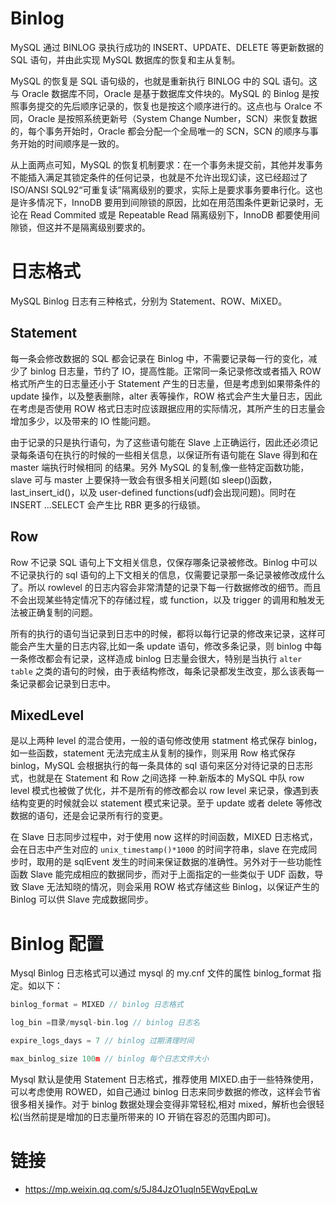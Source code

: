 # Binlog

MySQL 通过 BINLOG 录执行成功的 INSERT、UPDATE、DELETE 等更新数据的 SQL 语句，并由此实现 MySQL 数据库的恢复和主从复制。

MySQL 的恢复是 SQL 语句级的，也就是重新执行 BINLOG 中的 SQL 语句。这与 Oracle 数据库不同，Oracle 是基于数据库文件块的。MySQL 的 Binlog 是按照事务提交的先后顺序记录的，恢复也是按这个顺序进行的。这点也与 Oralce 不同，Oracle 是按照系统更新号（System Change Number，SCN）来恢复数据的，每个事务开始时，Oracle 都会分配一个全局唯一的 SCN，SCN 的顺序与事务开始的时间顺序是一致的。

从上面两点可知，MySQL 的恢复机制要求：在一个事务未提交前，其他并发事务不能插入满足其锁定条件的任何记录，也就是不允许出现幻读，这已经超过了 ISO/ANSI SQL92“可重复读”隔离级别的要求，实际上是要求事务要串行化。这也是许多情况下，InnoDB 要用到间隙锁的原因，比如在用范围条件更新记录时，无论在 Read Commited 或是 Repeatable Read 隔离级别下，InnoDB 都要使用间隙锁，但这并不是隔离级别要求的。

# 日志格式

MySQL Binlog 日志有三种格式，分别为 Statement、ROW、MiXED。

## Statement

每一条会修改数据的 SQL 都会记录在 Binlog 中，不需要记录每一行的变化，减少了 binlog 日志量，节约了 IO，提高性能。正常同一条记录修改或者插入 ROW 格式所产生的日志量还小于 Statement 产生的日志量，但是考虑到如果带条件的 update 操作，以及整表删除，alter 表等操作，ROW 格式会产生大量日志，因此在考虑是否使用 ROW 格式日志时应该跟据应用的实际情况，其所产生的日志量会增加多少，以及带来的 IO 性能问题。

由于记录的只是执行语句，为了这些语句能在 Slave 上正确运行，因此还必须记录每条语句在执行的时候的一些相关信息，以保证所有语句能在 Slave 得到和在 master 端执行时候相同 的结果。另外 MySQL 的复制,像一些特定函数功能，slave 可与 master 上要保持一致会有很多相关问题(如 sleep()函数， last_insert_id()，以及 user-defined functions(udf)会出现问题)。同时在 INSERT ...SELECT 会产生比 RBR 更多的行级锁。

## Row

Row 不记录 SQL 语句上下文相关信息，仅保存哪条记录被修改。Binlog 中可以不记录执行的 sql 语句的上下文相关的信息，仅需要记录那一条记录被修改成什么了。所以 rowlevel 的日志内容会非常清楚的记录下每一行数据修改的细节。而且不会出现某些特定情况下的存储过程，或 function，以及 trigger 的调用和触发无法被正确复制的问题。

所有的执行的语句当记录到日志中的时候，都将以每行记录的修改来记录，这样可能会产生大量的日志内容,比如一条 update 语句，修改多条记录，则 binlog 中每一条修改都会有记录，这样造成 binlog 日志量会很大，特别是当执行 `alter table` 之类的语句的时候，由于表结构修改，每条记录都发生改变，那么该表每一条记录都会记录到日志中。

## MixedLevel

是以上两种 level 的混合使用，一般的语句修改使用 statment 格式保存 binlog，如一些函数，statement 无法完成主从复制的操作，则采用 Row 格式保存 binlog，MySQL 会根据执行的每一条具体的 sql 语句来区分对待记录的日志形式，也就是在 Statement 和 Row 之间选择 一种.新版本的 MySQL 中队 row level 模式也被做了优化，并不是所有的修改都会以 row level 来记录，像遇到表结构变更的时候就会以 statement 模式来记录。至于 update 或者 delete 等修改数据的语句，还是会记录所有行的变更。

在 Slave 日志同步过程中，对于使用 now 这样的时间函数，MIXED 日志格式，会在日志中产生对应的 `unix_timestamp()*1000` 的时间字符串，slave 在完成同步时，取用的是 sqlEvent 发生的时间来保证数据的准确性。另外对于一些功能性函数 Slave 能完成相应的数据同步，而对于上面指定的一些类似于 UDF 函数，导致 Slave 无法知晓的情况，则会采用 ROW 格式存储这些 Binlog，以保证产生的 Binlog 可以供 Slave 完成数据同步。

# Binlog 配置

Mysql Binlog 日志格式可以通过 mysql 的 my.cnf 文件的属性 binlog_format 指定。如以下：

```c
binlog_format = MIXED // binlog 日志格式

log_bin =目录/mysql-bin.log // binlog 日志名

expire_logs_days = 7 // binlog 过期清理时间

max_binlog_size 100m // binlog 每个日志文件大小
```

Mysql 默认是使用 Statement 日志格式，推荐使用 MIXED.由于一些特殊使用，可以考虑使用 ROWED，如自己通过 binlog 日志来同步数据的修改，这样会节省很多相关操作。对于 binlog 数据处理会变得非常轻松,相对 mixed，解析也会很轻松(当然前提是增加的日志量所带来的 IO 开销在容忍的范围内即可)。

# 链接

- https://mp.weixin.qq.com/s/5J84JzO1uqln5EWqvEpqLw
